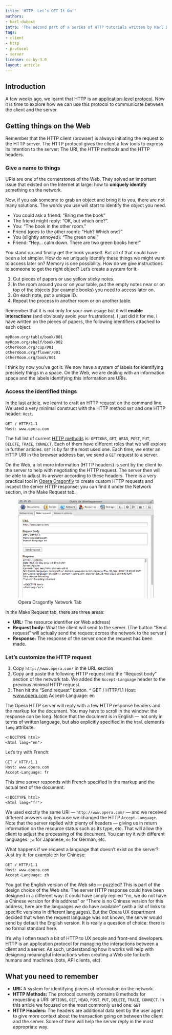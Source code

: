 ```yaml
---
title: 'HTTP: Let’s GET It On!'
authors:
- karl-dubost
intro: 'The second part of a series of HTTP tutorials written by Karl Dubost. This article explores how HTTP is used to communicate between clients and servers.'
tags:
- client
- http
- protocol
- server
license: cc-by-3.0
layout: article
---
```


## Introduction

A few weeks ago, we learnt that HTTP is an [application-level protocol][1]. Now it is time to explore how we can use this protocol to communicate between the client and the server.

[1]: http://dev.opera.com/articles/view/http-basic-introduction/

## Getting things on the Web

Remember that the HTTP client (browser) is always initiating the request to the HTTP server. The HTTP protocol gives the client a few tools to express its intention to the server: The URI, the HTTP methods and the HTTP headers.

### Give a name to things

URIs are one of the cornerstones of the Web. They solved an important issue that existed on the Internet at large: how to **uniquely identify** something on the network.

Now, if you ask someone to grab an object and bring it to you, there are not many solutions. The words you use will start to identify the object you need.

- You could ask a friend: “Bring me the book”
- The friend might reply: “OK, but which one?”.
- You: “The book in the other room.”
- Friend (goes to the other room): “Huh? Which one?”
- You (slightly annoyed): “The green one!”
- Friend: “Hey… calm down. There are two green books here!”

You stand up and finally get the book yourself. But all of that could have been a lot simpler. How do we uniquely identify these things we might want to access later on? Memory is one possibility. How do we give instructions to someone to get the right object? Let’s create a system for it:

1. Cut pieces of papers or use yellow sticky notes.
2. In the room around you or on your table, put the empty notes near or on top of the objects (for example books) you need to access later on.
3. On each note, put a unique ID.
4. Repeat the process in another room or on another table.

Remember that it is not only for your own usage but it will **enable interactions** (and obviously avoid your frustrations). I just did it for me. I have written on the pieces of papers, the following identifiers attached to each object.

	myRoom.org/table/book/001
	myRoom.org/shelf/book/002
	otherRoom.org/cup/001
	otherRoom.org/flower/001
	otherRoom.org/book/001

I think by now you’ve got it. We now have a system of labels for identifying precisely things in a space. On the Web, we are dealing with an information space and the labels identifying this information are URIs.

### Access the identified things

[In the last article][2], we learnt to craft an HTTP request on the command line. We used a very minimal construct with the HTTP method `GET` and one HTTP header: `Host`.

[2]: http://dev.opera.com/articles/view/http-basic-introduction/

	GET / HTTP/1.1
	Host: www.opera.com

The full list of current [HTTP methods][3] is: `OPTIONS`, `GET`, `HEAD`, `POST`, `PUT`, `DELETE`, `TRACE`, `CONNECT`. Each of them have different roles that we will explore in further articles. `GET` is by far the most used one. Each time, we enter an HTTP URI in the browser address bar, we send a `GET` request to a server.

[3]: http://tools.ietf.org/html/draft-ietf-httpbis-p2-semantics#section-6

On the Web, a lot more information (HTTP headers) is sent by the client to the server to help with negotiating the HTTP request. The server then will be able to adjust its answer according to these headers. There is a very practical tool in [Opera Dragonfly][4] to create custom HTTP requests and inspect the server HTTP response: you can find it under the Network section, in the Make Request tab.

[4]: http://my.opera.com/dragonfly/blog/

<figure>
	<img src="/articles/http-lets-get-it-on/network.png" alt="Opera Dragonfly Network Tab">
	<figcaption>Opera Dragonfly Network Tab</figcaption>
</figure>

In the Make Request tab, there are three areas:

- **URL:** The resource identifier (or Web address)
- **Request body:** What the client will send to the server. (The button “Send request” will actually send the request across the network to the server.)
- **Response:** The response of the server once the request has been made.

### Let’s customize the HTTP request

1. Copy `http://www.opera.com/` in the URL section
2. Copy and paste the following HTTP request into the “Request body” section of the network tab. We added the `Accept-Language` header to the previous minimal HTTP request.
3. Then hit the “Send request” button.
^
	GET / HTTP/1.1
	Host: www.opera.com
	Accept-Language: en

The Opera HTTP server will reply with a few HTTP response headers and the markup for the document. You may have to scroll in the window: the response can be long. Notice that the document is in English — not only in terms of written language, but also explicitly specified in the `html` element’s `lang` attribute:

	<!DOCTYPE html>
	<html lang="en">

Let’s try with French:

	GET / HTTP/1.1
	Host: www.opera.com
	Accept-Language: fr

This time server responds with French specified in the markup and the actual text of the document.

	<!DOCTYPE html>
	<html lang="fr">

We used exactly the same URI — `http://www.opera.com/` — and we received different answers only because we changed the HTTP `Accept-Language`. Note that the server replied with plenty of headers — giving us in return information on the resource status such as its type, etc. That will allow the client to adjust the processing of the document. You can try it with different languages: `ja` for Japanese, `de` for German, etc.

What happens if we request a language that doesn’t exist on the server? Just try it: for example `zh` for Chinese:

	GET / HTTP/1.1
	Host: www.opera.com
	Accept-Language: zh

You got the English version of the Web site — puzzled? This is part of the design choice of the Web site. The server HTTP response could have been designed in a different way: it could have simply replied “no, we do not have a Chinese version for this address” or “There is no Chinese version for this address, here are the languages we do have available” (with a list of links to specific versions in different languages). But the Opera UX department decided that when the request language was not known, the server would send by default the English version. It is really a question of choice: there is no formal standard here.

It’s why I often teach a bit of HTTP to UX people and front-end developers. HTTP is an application protocol for managing the interactions between a client and a server. As such, understanding how it works will help with designing meaningful interactions when creating a Web site for both humans and machines (bots, API clients, etc).

## What you need to remember

- **URI:** A system for identifying pieces of information on the network.
- **HTTP Methods:** The protocol currently contains 8 methods for requesting a URI: `OPTIONS`, `GET`, `HEAD`, `POST`, `PUT`, `DELETE`, `TRACE`, `CONNECT`. In this article we focused on the most commonly used one: `GET`
- **HTTP Headers:** The headers are additional data sent by the user agent to give more context about the transaction going on between the client and the server. Some of them will help the server reply in the most appropriate way.
